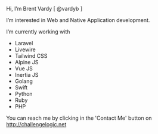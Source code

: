 Hi, I’m Brent Vardy [ @vardyb ]

I’m interested in Web and Native Application development.

I’m currently working with 
- Laravel
- Livewire
- Tailwind CSS
- Alpine JS
- Vue JS
- Inertia JS
- Golang
- Swift
- Python
- Ruby
- PHP

You can reach me by clicking in the 'Contact Me' button on http://challengelogic.net
